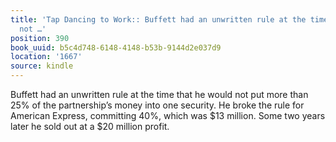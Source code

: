 ```yaml
---
title: 'Tap Dancing to Work:: Buffett had an unwritten rule at the time that he would
  not …'
position: 390
book_uuid: b5c4d748-6148-4148-b53b-9144d2e037d9
location: '1667'
source: kindle
---
```


Buffett had an unwritten rule at the time that he would not put more than 25% of the partnership’s money into one security. He broke the rule for American Express, committing 40%, which was $13 million. Some two years later he sold out at a $20 million profit.